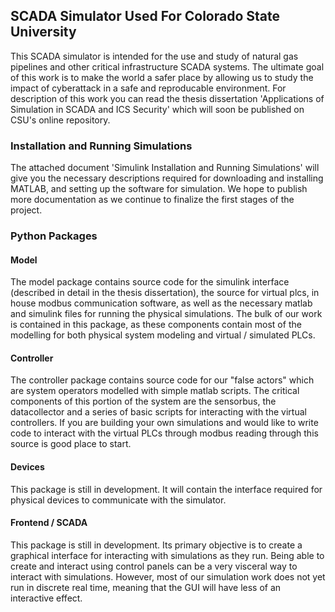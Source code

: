 ## SCADA Simulator Used For Colorado State University

This SCADA simulator is intended for the use and study of natural 
gas pipelines and other critical infrastructure SCADA systems. The ultimate goal of
this work is to make the world a safer place by allowing us to study the impact of 
cyberattack in a safe and reproducable environment. For description of this work you can
read the thesis dissertation 'Applications of Simulation in SCADA and ICS Security' which
will soon be published on CSU's online repository.

### Installation and Running Simulations

The attached document 'Simulink Installation and Running Simulations' will give you the
necessary descriptions required for downloading and installing MATLAB, and setting up the software
for simulation. We hope to publish more documentation as we continue to finalize the first
stages of the project.

### Python Packages

#### Model

The model package contains source code for the simulink interface (described in detail in the thesis 
dissertation), the source for virtual plcs, in house modbus communication software, as well as
the necessary matlab and simulink files for running the physical simulations. The bulk
of our work is contained in this package, as these components contain most of the modelling 
for both physical system modeling and virtual / simulated PLCs.

#### Controller

The controller package contains source code for our "false actors" which are system operators
modelled with simple matlab scripts. The critical components of this portion of the system are
the sensorbus, the datacollector and a series of basic scripts for interacting with the virtual
controllers. If you are building your own simulations and would like to write code to interact
with the virtual PLCs through modbus reading through this source is good place to start.

#### Devices

This package is still in development. It will contain the interface required for physical devices 
to communicate with the simulator.

#### Frontend / SCADA 

This package is still in development. Its primary objective is to create a graphical interface
for interacting with simulations as they run. Being able to create and interact using control panels
can be a very visceral way to interact with simulations. However, most of our simulation work
does not yet run in discrete real time, meaning that the GUI will have less of an interactive effect.
